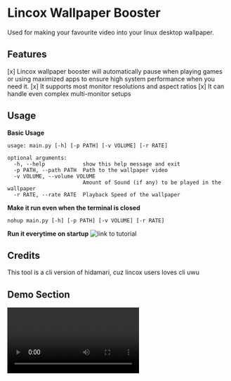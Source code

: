 # Lincox Wallpaper Booster 

Used for making your favourite video into your linux desktop wallpaper.

## Features 

[x] Lincox wallpaper booster will automatically pause when playing games or using maximized apps to ensure high system performance when you need it.
[x] It supports most monitor resolutions and aspect ratios
[x] It can handle even complex multi-monitor setups

## Usage

**Basic Usage** 
```
usage: main.py [-h] [-p PATH] [-v VOLUME] [-r RATE]

optional arguments:
  -h, --help            show this help message and exit
  -p PATH, --path PATH  Path to the wallpaper video
  -v VOLUME, --volume VOLUME
                        Amount of Sound (if any) to be played in the wallpaper
  -r RATE, --rate RATE  Playback Speed of the wallpaper
```
**Make it run even when the terminal is closed**
```
nohup main.py [-h] [-p PATH] [-v VOLUME] [-r RATE]
```
**Run it everytime on startup**
![link to tutorial](https://websofttechs.com/tutorials/how-to-setup-python-script-autorun-in-ubuntu-18-04/)

## Credits 

This tool is a cli version of hidamari, cuz lincox users loves cli uwu

## Demo Section
![video](./video/demo.mp4)

